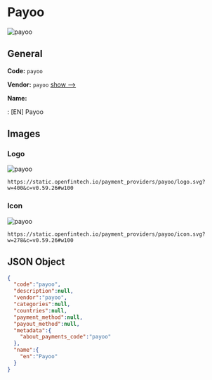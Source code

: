 
# Payoo 
![payoo](https://static.openfintech.io/payment_providers/payoo/logo.svg?w=400&c=v0.59.26#w100)  

## General 
 
**Code:** `payoo` 
 
**Vendor:** `payoo` [show -->](/vendors/payoo/) 
 
**Name:** 
 
:	[EN] Payoo 
 

## Images 

### Logo 
 
![payoo](https://static.openfintech.io/payment_providers/payoo/logo.svg?w=400&c=v0.59.26#w100)  

```
https://static.openfintech.io/payment_providers/payoo/logo.svg?w=400&c=v0.59.26#w100
```  

### Icon 
 
![payoo](https://static.openfintech.io/payment_providers/payoo/icon.svg?w=278&c=v0.59.26#w100)  

```
https://static.openfintech.io/payment_providers/payoo/icon.svg?w=278&c=v0.59.26#w100
```  

## JSON Object 

```json
{
  "code":"payoo",
  "description":null,
  "vendor":"payoo",
  "categories":null,
  "countries":null,
  "payment_method":null,
  "payout_method":null,
  "metadata":{
    "about_payments_code":"payoo"
  },
  "name":{
    "en":"Payoo"
  }
}
```  
